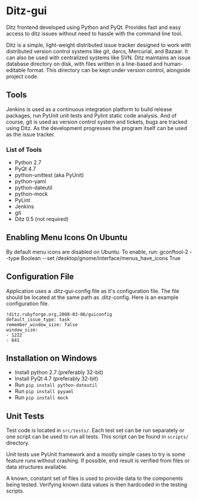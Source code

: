 # Ditz-gui

Ditz frontend developed using Python and PyQt. Provides fast and
easy access to ditz issues without need to hassle with the
command line tool.

Ditz is a simple, light-weight distributed issue tracker designed
to work with distributed version control systems like git, darcs,
Mercurial, and Bazaar. It can also be used with centralized systems
like SVN. Ditz maintains an issue database directory on disk, with
files written in a line-based and human-editable format. This
directory can be kept under version control, alongside project code.


## Tools

Jenkins is used as a continuous integration platform to build
release packages, run PyUnit unit tests and Pylint static code analysis.
And of course, git is used as version control system and tickets, bugs
are tracked using Ditz. As the development progresses the program
itself can be used as the issue tracker.


### List of Tools

 - Python 2.7
 - PyQt 4.7
 - python-unittest (aka PyUnit)
 - python-yaml
 - python-dateutil
 - python-mock
 - PyLint
 - Jenkins
 - git
 - Ditz 0.5 (not required)


## Enabling Menu Icons On Ubuntu

By default menu icons are disabled on Ubuntu.
To enable, run:
    gconftool-2 --type Boolean --set /desktop/gnome/interface/menus_have_icons True


## Configuration File

Application uses a .ditz-gui-config file as it's configuration file.
The file should be located at the same path as .ditz-config.
Here is an example configuration file.

    !ditz.rubyforge.org,2008-03-06/guiconfig
    default_issue_type: task
    remember_window_size: false
    window_size:
    - 1222
    - 841


## Installation on Windows

  - Install python 2.7 (preferably 32-bit)
  - Install PyQt 4.7 (preferably 32-bit)
  - Run `pip install python-dateutil`
  - Run `pip install pyyaml`
  - Run `pip install mock`


## Unit Tests

Test code is located in `src/tests/`. Each test set can be run
separately or one script can be used to run all tests. This
script can be found in `scripts/` directory.

Unit tests use PyUnit framework and a mostly simple cases to
try is some feature runs without crashing. If possible, end
result is verified from files or data structures available.

A known, constant set of files is used to provide data to the
components being tested. Verifying known data values is then
hardcoded in the testing scripts.

